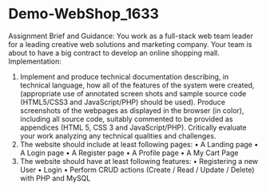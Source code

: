 # Demo-WebShop_1633
Assignment Brief and Guidance:
You work as a full-stack web team leader for a leading creative web solutions and marketing company. Your team is about to have a big contract to develop an online shopping mall.
Implementation: 
1. Implement and produce technical documentation describing, in technical language, how all of the features of the system were created, (appropriate use of annotated screen shots and sample source code (HTML5/CSS3 and JavaScript/PHP) should be used). Produce screenshots of the webpages as displayed in the browser (in color), including all source code, suitably commented to be provided as appendices (HTML 5, CSS 3 and JavaScript/PHP). Critically evaluate your work analyzing any technical qualities and challenges. 
3. The website should include at least following pages:
•	A Landing page
•	A Login page
•	A Register page
•	A Profile page
•	A My Cart Page
3. The website should have at least following features:
•	Registering a new User
•	Login
•	Perform CRUD actions (Create / Read / Update / Delete) with PHP and MySQL
